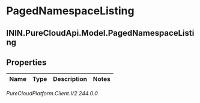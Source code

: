 # PagedNamespaceListing

## ININ.PureCloudApi.Model.PagedNamespaceListing

## Properties

|Name | Type | Description | Notes|
|------------ | ------------- | ------------- | -------------|



_PureCloudPlatform.Client.V2 244.0.0_
